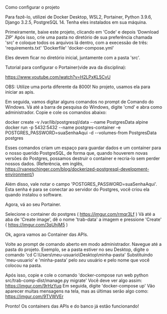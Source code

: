 Como configurar o projeto

Para fazê-lo, utilizei de Docker Desktop, WSL2, Portainer, Python 3.9.6, Django 3.2.5, PostgreSQL 14.
Tenha eles instalados em sua máquina.

Primeiramente, baixe este projeto, clicando em 'Code' e depois 'Download ZIP'
Após isso, crie uma pasta no diretório de sua preferência chamada 'src' e coloque todos os arquivos lá dentro, com a execessão de três:
'requirements.txt'
'Dockerfile'
'docker-compose.yml'

Eles devem ficar no diretório inicial, juntamente com a pasta 'src'.

Tutorial para configurar o Portainer(vide ava da disciplina):

https://www.youtube.com/watch?v=H2LPxKL5CvU

OBS: Utilize uma porta diferente da 8000! No projeto, usamos ela para iniciar as apis.

Em seguida, vamos digitar alguns comandos no prompt de Comando do Windows.
Vá até a barra de pesquisa do Windows, digite 'cmd' e abra como administrador.
Copie e cole os comandos abaixo:

docker create -v /var/lib/postgresql/data --name PostgresData alpine
docker run -p 5432:5432 --name postgres-container -e POSTGRES_PASSWORD=suaSenhaAqui -d --volumes-from PostgresData postgres

Esses comandos criam um espaço para guardar dados e um container para o nosso querido PostgreSQL, de forma que, quando houverem novas versões do Postgres, possamos destruir o container e recria-lo sem perder nossos dados.
(Referência, em inglês, https://ryaneschinger.com/blog/dockerized-postgresql-development-environment/)

Além disso, vale notar o campo 'POSTGRES_PASSWORD=suaSenhaAqui'.
Esta senha é para se conectar ao servidor do Postgres, você criou ela quando instalou o software.

Agora, vá ao seu Portainer.

Selecione o container do postgres ( https://imgur.com/rmqr3Lf )
Vá até a aba de 'Create image', dê o nome 'trab-data' a imagem e pressione 'Create' ( https://imgur.com/3qUhjM5 )

Ok, agora vamos ao Container das APIs.

Volte ao prompt de comando aberto em modo administrador.
Navegue até a pasta do projeto.
Exemplo, se a pasta estiver no seu Desktop, digite o comando 'cd C:\Users\meu-usuario\Desktop\minha-pasta'
Substituindo 'meu-usuario' e 'minha-pasta' pelo *seu* usuário e pelo nome que você colocou na pasta.

Após isso, copie e cole o comando 'docker-compose run web python src/trab-comp-dist/manage.py migrate'
Você deve ver algo assim: https://imgur.com/9rHzYuq
Em seguida, digite 'docker-compose up'
Vão aparecer muitas mensagens na tela, mas as últimas serão algo como: https://imgur.com/9TVWVEr

Pronto! Os containers das APIs e do banco já estão funcionando!
